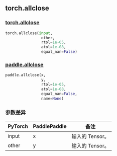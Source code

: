 ## torch.allclose
### [torch.allclose](https://pytorch.org/docs/stable/generated/torch.allclose.html?highlight=allclose#torch.allclose)

```python
torch.allclose(input,
                other,
                rtol=1e-05,
                atol=1e-08,
                equal_nan=False)
```

### [paddle.allclose](https://www.paddlepaddle.org.cn/documentation/docs/zh/api/paddle/allclose_cn.html#allclose)

```python
paddle.allclose(x,
                y,
                rtol=1e-05,
                atol=1e-08,
                equal_nan=False,
                name=None)
```
### 参数差异
| PyTorch       | PaddlePaddle | 备注                                                   |
| ------------- | ------------ | ------------------------------------------------------ |
| input        | x            | 输入的 Tensor。                   |
| other        | y            | 输入的 Tensor。                   |
